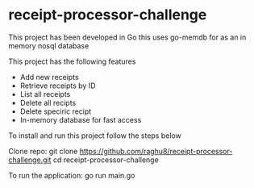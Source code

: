 # receipt-processor-challenge

This project has been developed in Go this uses go-memdb for as an in memory nosql database

This project has the following features
- Add new receipts
- Retrieve receipts by ID
- List all receipts
- Delete all recipts
- Delete speciric recipt
- In-memory database for fast access

To install and run this project follow the steps below

  Clone repo:
  git clone https://github.com/raghu8/receipt-processor-challenge.git
  cd receipt-processor-challenge

  To run the application:
  go run main.go


  
